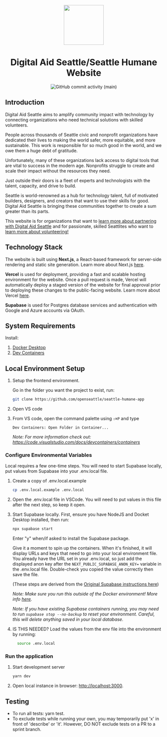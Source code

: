<p align='center'>
    <a href='https://www.digitalaidseattle.org'>
        <img src='https://avatars.githubusercontent.com/u/3466034?s=200&v=4' height='128'>
    </a>
    <h1 align='center'>Digital Aid Seattle/Seattle Humane Website</h1>
</p>
<p align='center'>
    <img alt="GitHub commit activity (main)" src="https://img.shields.io/github/commit-activity/m/openseattle/open-seattle-website/main">
</p>

## Introduction

Digital Aid Seattle aims to amplify community impact with technology by connecting organizations who need technical solutions with skilled volunteers.

People across thousands of Seattle civic and nonprofit organizations have dedicated their lives to making the world safer, more equitable, and more sustainable. This work is responsible for so much good in the world, and we owe them a huge debt of gratitude.

Unfortunately, many of these organizations lack access to digital tools that are vital to success in the modern age. Nonprofits struggle to create and scale their impact without the resources they need.

Just outside their doors is a fleet of experts and technologists with the talent, capacity, and drive to build.

Seattle is world-renowned as a hub for technology talent, full of motivated builders, designers, and creators that want to use their skills for good. Digital Aid Seattle is bringing these communities together to create a sum greater than its parts.

This website is for organizations that want to [learn more about partnering with Digital Aid Seattle](https://www.digitalaidseattle.org/partner) and for passionate, skilled Seattlites who want to [learn more about volunteering!](https://www.digitalaidseattle.org/volunteer)

## Technology Stack

The website is built using **Next.js**, a React-based framework for server-side rendering and static site generation. Learn more about Next.js [here](https://nextjs.org/docs/getting-started).

**Vercel** is used for deployment, providing a fast and scalable hosting environment for the website. Once a pull request is made, Vercel will automatically deploy a staged version of the website for final approval prior to deploying these changes to the public-facing website. Learn more about Vercel [here](https://vercel.com/docs).

**Supabase** is used for Postgres database services and authentication with Google and Azure accounts via OAuth. 


## System Requirements

Install:
1. [Docker Desktop](https://www.docker.com/products/docker-desktop/)
1. [Dev Containers](https://marketplace.visualstudio.com/items?itemName=ms-vscode-remote.remote-containers)

## Local Environment Setup

1. Setup the frontend environment.
    
    Go in the folder you want the project to exist, run:

   ```bash
   git clone https://github.com/openseattle/seattle-humane-app
   ```

1. Open VS code

1. From VS code, open the command palette using `⇧⌘P` and type
    ```
    Dev Containers: Open Folder in Container...
    ```

    _Note: For more information check out: https://code.visualstudio.com/docs/devcontainers/containers_


### Configure Environmental Variables
Local requires a few one-time steps. You will need to start Supabase locally, put values from Supabase into your .env.local file.

1. Create a copy of .env.local.example

   ```bash
   cp .env.local.example .env.local
   ```

1. Open the .env.local file in VSCode. You will need to put values in this file after the next step, so keep it open.

1. Start Supabase locally. First, ensure you have NodeJS and Docket Desktop installed, then run: 
   ```bash 
   npx supabase start
   ```

    Enter "y" when/if asked to install the Supabase package.

    Give it a moment to spin up the containers. When it's finished, it will display URLs and keys that need to go into your local environment file. You already have the URL set in your .env.local, so just add the displayed anon key after the `NEXT_PUBLIC_SUPABASE_ANON_KEY=` variable in the .env.local file. Double-check you copied the value correctly then save the file.

    (These steps are derived from the [Original Supabase instructions here](https://supabase.com/docs/guides/cli/local-development#start-supabase-services))

    _Note: Make sure you run this outside of the Docker environment! More info [here](https://stackoverflow.com/questions/59815283/open-local-terminal-in-vscode-when-running-in-ssh-mode?rq=1)._

    _Note: If you have existing Supabase containers running, you may need to run `supabase stop --no-backup` to reset your environment. Careful, this will delete anything saved in your local database._

1. IS THIS NEEDED? Load the values from the env file into the environment by running:
    ```bash
      source .env.local
    ```

### Run the application

1. Start development server
   ```bash
   yarn dev
   ```

1. Open local instance in browser: <http://localhost:3000>.

## Testing

- To run all tests: yarn test.
- To exclude tests while running your own, you may temporarily put 'x' in front of 'describe' or 'it'. However, DO NOT exclude tests on a PR to a sprint branch.


